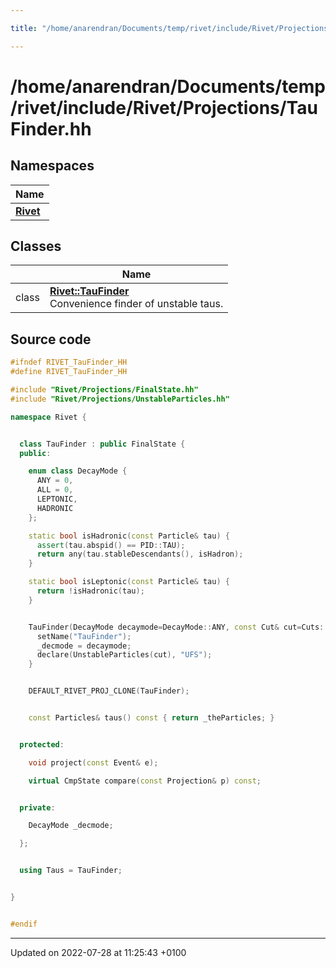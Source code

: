 ```yaml
---

title: "/home/anarendran/Documents/temp/rivet/include/Rivet/Projections/TauFinder.hh"

---
```


# /home/anarendran/Documents/temp/rivet/include/Rivet/Projections/TauFinder.hh



## Namespaces

| Name           |
| -------------- |
| **[Rivet](http://example.org/namespaces/namespacerivet/)**  |

## Classes

|                | Name           |
| -------------- | -------------- |
| class | **[Rivet::TauFinder](http://example.org/classes/classrivet_1_1taufinder/)** <br>Convenience finder of unstable taus.  |




## Source code

```cpp
#ifndef RIVET_TauFinder_HH
#define RIVET_TauFinder_HH

#include "Rivet/Projections/FinalState.hh"
#include "Rivet/Projections/UnstableParticles.hh"

namespace Rivet {


  class TauFinder : public FinalState {
  public:

    enum class DecayMode {
      ANY = 0,
      ALL = 0,
      LEPTONIC,
      HADRONIC
    };

    static bool isHadronic(const Particle& tau) {
      assert(tau.abspid() == PID::TAU);
      return any(tau.stableDescendants(), isHadron);
    }

    static bool isLeptonic(const Particle& tau) {
      return !isHadronic(tau);
    }


    TauFinder(DecayMode decaymode=DecayMode::ANY, const Cut& cut=Cuts::open()) {
      setName("TauFinder");
      _decmode = decaymode;
      declare(UnstableParticles(cut), "UFS");
    }


    DEFAULT_RIVET_PROJ_CLONE(TauFinder);


    const Particles& taus() const { return _theParticles; }


  protected:

    void project(const Event& e);

    virtual CmpState compare(const Projection& p) const;


  private:

    DecayMode _decmode;

  };


  using Taus = TauFinder;


}


#endif
```


-------------------------------

Updated on 2022-07-28 at 11:25:43 +0100

